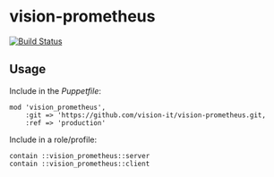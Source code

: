 # vision-prometheus

[![Build Status](https://travis-ci.com/vision-it/vision-prometheus.svg?branch=production)](https://travis-ci.com/vision-it/vision-prometheus)

## Usage

Include in the *Puppetfile*:

```
mod 'vision_prometheus',
    :git => 'https://github.com/vision-it/vision-prometheus.git,
    :ref => 'production'
```

Include in a role/profile:

```puppet
contain ::vision_prometheus::server
contain ::vision_prometheus::client
```

